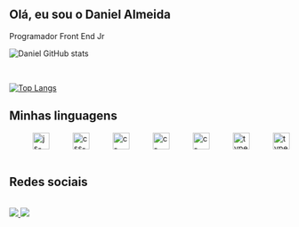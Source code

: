 ## Olá, eu sou o Daniel Almeida
Programador Front End Jr

![Daniel GitHub stats](https://github-readme-stats.vercel.app/api?username=daniel-almeid&show_icons=true&theme=dark)
  
<br/>

[![Top Langs](https://github-readme-stats.vercel.app/api/top-langs/?username=daniel-almeid)](https://github.com/daniel-almeid/github-readme-stats)


## Minhas linguagens
<div style="display: flex; justify-content: space-between;"> <br>
  <img align="center" height="30" width="" alt="js-icon"  src="https://img.shields.io/badge/JavaScript-F7DF1E?style=for-the-badge&logo=javascript&logoColor=black">

  <img align="center" height="30" width="" alt="css-icon" src="https://img.shields.io/badge/Sass-CC6699?style=for-the-badge&logo=sass&logoColor=white">

  <img align="center" height="30" width="" alt="c-icon" src="https://img.shields.io/badge/Tailwind_CSS-38B2AC?style=for-the-badge&logo=tailwind-css&logoColor=white">
  
  <img align="center" height="30" width="" alt="c-icon" src="https://img.shields.io/badge/Bootstrap-563D7C?style=for-the-badge&logo=bootstrap&logoColor=white">

  <img align="center" height="30" width="" alt="c-icon" src="https://img.shields.io/badge/React_Native-20232A?style=for-the-badge&logo=react&logoColor=61DAFB">

  <img align="center" height="30" width="" alt="typescript-icon" src="https://img.shields.io/badge/TypeScript-007ACC?style=for-the-badge&logo=typescript&logoColor=white">
  
  <img align="center" height="30" width="" alt="typescript-icon" src="img.shields.io/badge/Cypress-007ACC?style=for-the-badge&logo=cypress&logoColor=white">


          
</div><br/>

## Redes sociais
<div style="display: inline_block"><br/>
  <a href = "https://www.linkedin.com/in/daniel-almeida-01a8ab210/">
    <img width="" src="https://img.shields.io/badge/LinkedIn-0077B5?style=for-the-badge&logo=linkedin&logoColor=white">
  </a>
  <a href = "https://www.instagram.com/daniel.devx/">
    <img width="" src="https://img.shields.io/badge/Instagram-E4405F?style=for-the-badge&logo=instagram&logoColor=white">
  </a>
</div>

